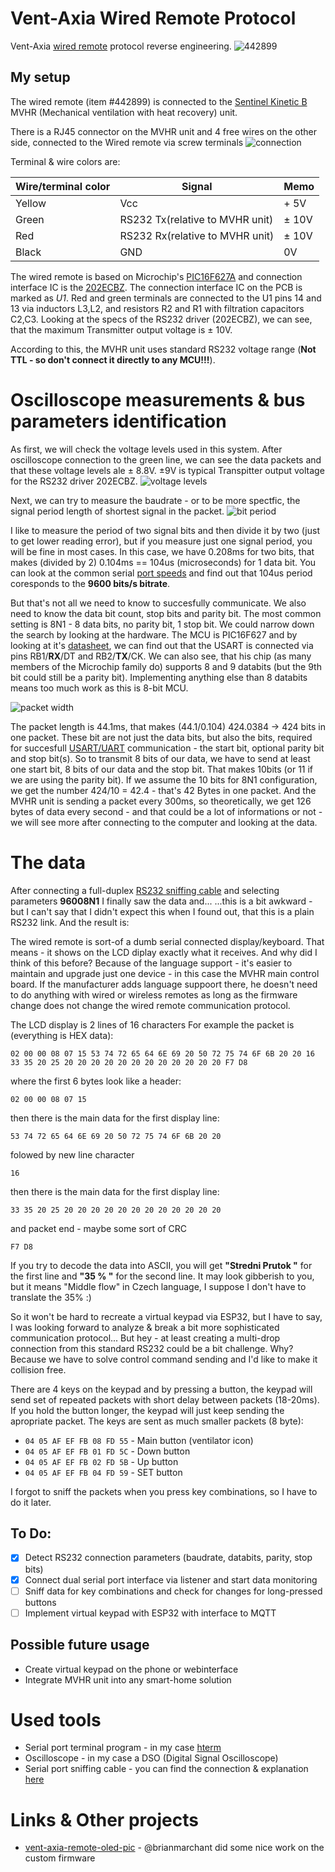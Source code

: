 # Vent-Axia Wired Remote Protocol
Vent-Axia [wired remote](https://www.vent-axia.com/product/sentinel-kinetic-wired-remote-controller) protocol reverse engineering.
![442899](/img/wired-remote.jpeg)

## My setup
The wired remote (item #442899) is connected to the [Sentinel Kinetic B](https://www.vent-axia.com/range/lo-carbon-sentinel-kinetic-b) MVHR (Mechanical ventilation with heat recovery) unit.

There is a RJ45 connector on the MVHR unit and 4 free wires on the other side, connected to the Wired remote via screw terminals
![connection](/img/connection.png)

Terminal & wire colors are:

|Wire/terminal color|Signal|Memo|
|----|----|----|
|Yellow|Vcc|+ 5V|
|Green|RS232 Tx(relative to MVHR unit)|± 10V|
|Red|RS232 Rx(relative to MVHR unit)|± 10V|
|Black|GND|0V|

The wired remote is based on Microchip's [PIC16F627A](https://www.microchip.com/wwwproducts/en/PIC16F627A) and connection interface IC is the [202ECBZ](https://pdf1.alldatasheet.com/datasheet-pdf/view/532554/INTERSIL/202ECBZ.html). The connection interface IC on the PCB is marked as *U1*. Red and green terminals are connected to the U1 pins 14 and 13 via inductors L3,L2, and resistors R2 and R1 with filtration capacitors C2,C3. Looking at the specs of the RS232 driver (202ECBZ), we can see, that the maximum Transmitter output voltage is ± 10V.

According to this, the MVHR unit uses standard RS232 voltage range (**Not TTL - so don't connect it directly to any MCU!!!**). 

# Oscilloscope measurements & bus parameters identification
As first, we will check the voltage levels used in this system. After oscilloscope connection to the green line, we can see the data packets and that these voltage levels ale ± 8.8V. ±9V is typical Transpitter output voltage for the RS232 driver 202ECBZ.
![voltage levels](/img/green_line_voltage.jpeg)

Next, we can try to measure the baudrate - or to be more spectfic, the signal period length of shortest signal in the packet.
![bit period](/img/bit_period.jpeg)

I like to measure the period of two signal bits and then divide it by two (just to get lower reading error), but if you measure just one signal period, you will be fine in most cases. In this case, we have 0.208ms for two bits, that makes (divided by 2) 0.104ms == 104us (microseconds) for 1 data bit. You can look at the common serial [port speeds](https://en.wikipedia.org/wiki/Serial_port#Settings) and find out that 104us period coresponds to the **9600 bits/s bitrate**.

But that's not all we need to know to succesfully communicate. We also need to know the data bit count, stop bits and parity bit. The most common setting is 8N1 - 8 data bits, no parity bit, 1 stop bit. We could narrow down the search by looking at the hardware. The MCU is PIC16F627 and by looking at it's [datasheet](http://ww1.microchip.com/downloads/en/DeviceDoc/40044F.pdf), we can find out that the USART is connected via pins RB1/**RX**/DT and RB2/**TX**/CK. We can also see, that his chip (as many members of the Microchip family do) supports 8 and 9 databits (but the 9th bit could still be a parity bit). Implementing anything else than 8 databits means too much work as this is 8-bit MCU. 

![packet width](/img/packet_width.jpeg)

The packet length is 44.1ms, that makes (44.1/0.104) 424.0384 -> 424 bits in one packet. These bit are not just the data bits, but also the bits, required for succesfull [USART/UART](https://en.wikipedia.org/wiki/Universal_asynchronous_receiver-transmitter) communication - the start bit, optional parity bit and stop bit(s). So to transmit 8 bits of our data, we have to send at least one start bit, 8 bits of our data and the stop bit. That makes 10bits (or 11 if we are using the parity bit). 
If we assume the 10 bits for 8N1 configuration, we get the number 424/10 = 42.4 - that's 42 Bytes in one packet. And the MVHR unit is sending a packet every 300ms, so theoretically, we get 126 bytes of data every second - and that could be a lot of informations or not - we will see more after connecting to the computer and looking at the data.

# The data
After connecting a full-duplex [RS232 sniffing cable](https://www.lammertbies.nl/comm/cable/rs-232-spy-monitor) and selecting parameters **96008N1** I finally saw the data and...
...this is a bit awkward - but I can't say that I didn't expect this when I found out, that this is a plain RS232 link. And the result is:

The wired remote is sort-of a dumb serial connected display/keyboard. That means - it shows on the LCD diplay exactly what it receives. And why did I think of this before? Because of the language support - it's easier to maintain and upgrade just one device - in this case the MVHR main control board. If the manufacturer adds language suppoort there, he doesn't need to do anything with wired or wireless remotes as long as the firmware change does not change the wired remote communication protocol.  

The LCD display is 2 lines of 16 characters
For example the packet is (everything is HEX data):

`02 00 00 08 07 15 53 74 72 65 64 6E 69 20 50 72 75 74 6F 6B 20 20 16 33 35 20 25 20 20 20 20 20 20 20 20 20 20 20 20 F7 D8`

where the first 6 bytes look like a header:

`02 00 00 08 07 15` 

then there is the main data for the first display line:

`53 74 72 65 64 6E 69 20 50 72 75 74 6F 6B 20 20`

folowed by new line character 

`16` 

then there is the main data for the first display line:

`33 35 20 25 20 20 20 20 20 20 20 20 20 20 20 20`

and packet end - maybe some sort of CRC

`F7 D8`

If you try to decode the data into ASCII, you will get **"Stredni Prutok  "** for the first line and **"35 %            "** for the second line. 
It may look gibberish to you, but it means "Middle flow" in Czech language, I suppose I don't have to translate the 35% :)

So it won't be hard to recreate a virtual keypad via ESP32, but I have to say, I was looking forward to analyze & break a bit more sophisticated communication protocol... But hey - at least creating a multi-drop connection from this standard RS232 could be a bit challenge. Why? Because we have to solve control command sending and I'd like to make it collision free.  

There are 4 keys on the keypad and by pressing a button, the keypad will send set of repeated packets with short delay between packets (18-20ms). If you hold the button longer, the keypad will just keep sending the apropriate packet.
The keys are sent as much smaller packets (8 byte):
- `04 05 AF EF FB 08 FD 55` - Main button (ventilator icon)
- `04 05 AF EF FB 01 FD 5C` - Down button
- `04 05 AF EF FB 02 FD 5B` - Up button
- `04 05 AF EF FB 04 FD 59` - SET button

I forgot to sniff the packets when you press key combinations, so I have to do it later.


## To Do:
- [x] Detect RS232 connection parameters (baudrate, databits, parity, stop bits)
- [x] Connect dual serial port interface via listener and start data monitoring 
- [ ] Sniff data for key combinations and check for changes for long-pressed buttons
- [ ] Implement virtual keypad with ESP32 with interface to MQTT

## Possible future usage
- Create virtual keypad on the phone or webinterface
- Integrate MVHR unit into any smart-home solution


# Used tools
- Serial port terminal program - in my case [hterm](http://der-hammer.info/pages/terminal.html)
- Oscilloscope - in my case a DSO (Digital Signal Oscilloscope)
- Serial port sniffing cable - you can find the connection & explanation [here](https://www.lammertbies.nl/comm/cable/rs-232-spy-monitor)

# Links & Other projects
 - [vent-axia-remote-oled-pic](https://github.com/brianmarchant/vent-axia-remote-oled-pic) - @brianmarchant did some nice work on the custom firmware
